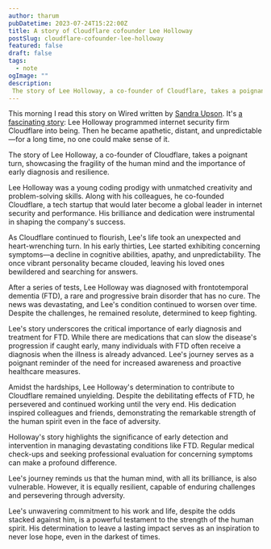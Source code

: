 ```yaml
---
author: tharum
pubDatetime: 2023-07-24T15:22:00Z
title: A story of Cloudflare cofounder Lee Holloway
postSlug: cloudflare-cofounder-lee-holloway
featured: false
draft: false
tags:
  - note
ogImage: ""
description:
 The story of Lee Holloway, a co-founder of Cloudflare, takes a poignant turn 
---
```

This morning I read this story on Wired written by [Sandra Upson](https://www.wired.com/author/sandra-upson/). It's [a fascinating story](https://www.wired.com/story/lee-holloway-devastating-decline-brilliant-young-coder/): Lee Holloway programmed internet security firm Cloudflare into being. Then he became apathetic, distant, and unpredictable—for a long time, no one could make sense of it.

The story of Lee Holloway, a co-founder of Cloudflare, takes a poignant turn, showcasing the fragility of the human mind and the importance of early diagnosis and resilience.

Lee Holloway was a young coding prodigy with unmatched creativity and problem-solving skills. Along with his colleagues, he co-founded Cloudflare, a tech startup that would later become a global leader in internet security and performance. His brilliance and dedication were instrumental in shaping the company's success.

As Cloudflare continued to flourish, Lee's life took an unexpected and heart-wrenching turn. In his early thirties, Lee started exhibiting concerning symptoms—a decline in cognitive abilities, apathy, and unpredictability. The once vibrant personality became clouded, leaving his loved ones bewildered and searching for answers.

After a series of tests, Lee Holloway was diagnosed with frontotemporal dementia (FTD), a rare and progressive brain disorder that has no cure. The news was devastating, and Lee's condition continued to worsen over time. Despite the challenges, he remained resolute, determined to keep fighting.

Lee's story underscores the critical importance of early diagnosis and treatment for FTD. While there are medications that can slow the disease's progression if caught early, many individuals with FTD often receive a diagnosis when the illness is already advanced. Lee's journey serves as a poignant reminder of the need for increased awareness and proactive healthcare measures.

Amidst the hardships, Lee Holloway's determination to contribute to Cloudflare remained unyielding. Despite the debilitating effects of FTD, he persevered and continued working until the very end. His dedication inspired colleagues and friends, demonstrating the remarkable strength of the human spirit even in the face of adversity.

Holloway's story highlights the significance of early detection and intervention in managing devastating conditions like FTD. Regular medical check-ups and seeking professional evaluation for concerning symptoms can make a profound difference.

Lee's journey reminds us that the human mind, with all its brilliance, is also vulnerable. However, it is equally resilient, capable of enduring challenges and persevering through adversity.

Lee's unwavering commitment to his work and life, despite the odds stacked against him, is a powerful testament to the strength of the human spirit. His determination to leave a lasting impact serves as an inspiration to never lose hope, even in the darkest of times.